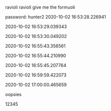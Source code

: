 
ravioli ravioli give me the formuoli

password: hunter2
2020-10-02 16:53:28.226941

2020-10-02 16:53:29.039343

2020-10-02 16:53:30.049202

2020-10-02 16:55:43.356561

2020-10-02 16:55:44.210990

2020-10-02 16:55:45.207764

2020-10-02 16:59:59.422073

2020-10-02 17:00:00.465659

oopsies

12345

